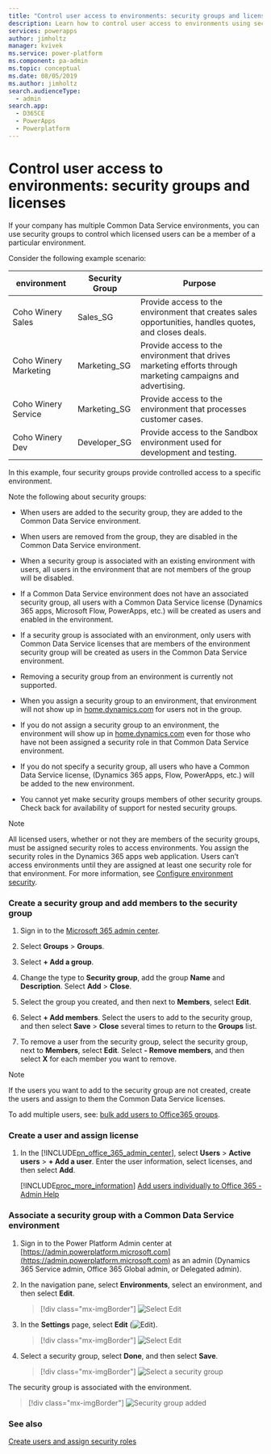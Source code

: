 ```yaml
---
title: "Control user access to environments: security groups and licenses | Microsoft Docs"
description: Learn how to control user access to environments using security groups and licenses
services: powerapps
author: jimholtz
manager: kvivek
ms.service: power-platform
ms.component: pa-admin
ms.topic: conceptual
ms.date: 08/05/2019
ms.author: jimholtz
search.audienceType: 
  - admin
search.app: 
  - D365CE
  - PowerApps
  - Powerplatform
---
```

# Control user access to environments: security groups and licenses

If your company has multiple Common Data Service environments, you can use security groups to control which licensed users can be a member of a particular environment.  
  
Consider the following example scenario:  
  
|environment|Security Group|Purpose|  
|--------------|--------------------|-------------|  
|Coho Winery Sales|Sales_SG| Provide access to the environment that creates sales opportunities, handles quotes, and closes deals.|  
|Coho Winery Marketing|Marketing_SG|Provide access to the environment that drives marketing efforts through marketing campaigns and advertising.|  
|Coho Winery Service|Marketing_SG|Provide access to the environment that processes customer cases.|  
|Coho Winery Dev|Developer_SG|Provide access to the Sandbox environment used for development and testing.|  
  
In this example, four security groups provide controlled access to a specific environment.  
  
 Note the following about security groups:  
  
- When users are added to the security group, they are added to the Common Data Service environment.  
  
- When users are removed from the group, they are disabled in the Common Data Service environment.  
  
- When a security group is associated with an existing environment with users, all users in the environment that are not members of the group will be disabled.  
  
- If a Common Data Service environment does not have an associated security group, all users with a Common Data Service license (Dynamics 365 apps, Microsoft Flow, PowerApps, etc.) will be created as users and enabled in the environment.  
  
- If a security group is associated with an environment, only users with Common Data Service licenses that are members of the environment security group will be created as users in the Common Data Service environment.  
  
<!-- When you remove a security group that is associated with a Common Data Service environment, either by editing the environment and removing the security group or by deleting the security group, Common Data Service licensed users who were members of the security group will have the same access to Dynamics 365 apps.  -->

- Removing a security group from an environment is currently not supported.
  
- When you assign a security group to an environment, that environment will not show up in [home.dynamics.com](https://home.dynamics.com) for users not in the group.  
  
- If you do not assign a security group to an environment, the environment will show up in [home.dynamics.com](https://home.dynamics.com) even for those who have not been assigned a security role in that Common Data Service environment.  

- If you do not specify a security group, all users who have a Common Data Service license, (Dynamics 365 apps, Flow, PowerApps, etc.) will be added to the new environment.
  
- You cannot yet make security groups members of other security groups. Check back for availability of support for nested security groups.

> [!NOTE]
> All licensed users, whether or not they are members of the security groups, must be assigned security roles to access environments. You assign the security roles in the Dynamics 365 apps web application. Users can’t access environments until they are assigned at least one security role for that environment. For more information, see [Configure environment security](database-security.md).
  
### Create a security group and add members to the security group  

1.  Sign in to the [Microsoft 365 admin center](https://admin.microsoft.com).  
  
2.  Select **Groups** > **Groups**.  
  
3.  Select **+ Add a group**.  
  
4.  Change the type to **Security group**, add the group **Name** and **Description**. Select **Add** > **Close**.  
  
5.  Select the group you created, and then next to **Members**, select **Edit**.  
  
6.  Select **+ Add members**. Select the users to add to the security group, and then select **Save** > **Close** several times to return to the **Groups** list.  
  
7.  To remove a user from the security group, select the security group, next to **Members**, select **Edit**. Select **- Remove members**, and then select **X** for each member you want to remove.  
  
> [!NOTE]
> If the users you want to add to the security group are not created, create the users and assign to them the Common Data Service licenses.  
> 
> To add multiple users, see: [bulk add users to Office365 groups](http://go.microsoft.com/fwlink/p/?LinkID=615203).  
  
### Create a user and assign license  
  
1. In the [!INCLUDE[pn_office_365_admin_center](../includes/pn-office-365-admin-center.md)], select **Users** > **Active users** > **+ Add a user**. Enter the user information, select licenses, and then select **Add**.  
  
   [!INCLUDE[proc_more_information](../includes/proc-more-information.md)] [Add users individually to Office 365 - Admin Help](http://go.microsoft.com/fwlink/p/?LinkID=615205)  
  
### Associate a security group with a Common Data Service environment  
  
1. Sign in to the Power Platform Admin center at [https://admin.powerplatform.microsoft.com](https://admin.powerplatform.microsoft.com) as an admin (Dynamics 365 Service admin, Office 365 Global admin, or Delegated admin).
  
2. In the navigation pane, select **Environments**, select an environment, and then select **Edit**.  
  
   > [!div class="mx-imgBorder"] 
   > ![Select Edit](media/edit-environment.png "Select Edit")

3. In the **Settings** page, select **Edit** (![Edit](media/edit-button.png)).
  
   > [!div class="mx-imgBorder"] 
   > ![Select Edit](media/edit-security-group.png "Select Edit")

4. Select a security group, select **Done**, and then select **Save**.

   > [!div class="mx-imgBorder"] 
   > ![Select a security group](media/edit-security-group-select.png "Select a security group")

The security group is associated with the environment.

   > [!div class="mx-imgBorder"] 
   > ![Security group added](media/security-group-added.png "Security group added")

### See also
[Create users and assign security roles](create-users-assign-online-security-roles.md)

